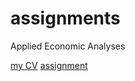 # assignments
Applied Economic Analyses

[my CV](https://github.com/sykorovabarca/assignments/blob/master/CV.md)
[assignment]()
